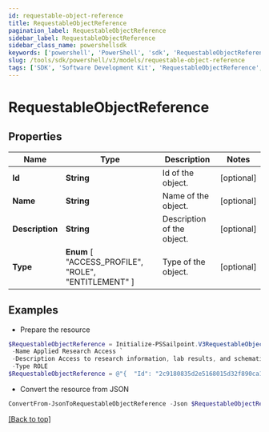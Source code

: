 ```yaml
---
id: requestable-object-reference
title: RequestableObjectReference
pagination_label: RequestableObjectReference
sidebar_label: RequestableObjectReference
sidebar_class_name: powershellsdk
keywords: ['powershell', 'PowerShell', 'sdk', 'RequestableObjectReference', 'RequestableObjectReference'] 
slug: /tools/sdk/powershell/v3/models/requestable-object-reference
tags: ['SDK', 'Software Development Kit', 'RequestableObjectReference', 'RequestableObjectReference']
---
```



# RequestableObjectReference

## Properties

Name | Type | Description | Notes
------------ | ------------- | ------------- | -------------
**Id** | **String** | Id of the object. | [optional] 
**Name** | **String** | Name of the object. | [optional] 
**Description** | **String** | Description of the object. | [optional] 
**Type** |  **Enum** [  "ACCESS_PROFILE",    "ROLE",    "ENTITLEMENT" ] | Type of the object. | [optional] 

## Examples

- Prepare the resource
```powershell
$RequestableObjectReference = Initialize-PSSailpoint.V3RequestableObjectReference  -Id 2c9180835d2e5168015d32f890ca1581 `
 -Name Applied Research Access `
 -Description Access to research information, lab results, and schematics `
 -Type ROLE
$RequestableObjectReference = @"{  "Id": "2c9180835d2e5168015d32f890ca1581", "Name": "Applied Research Access", "Description": "Access to research information, lab results, and schematics", "Type": "ROLE" }"@
```

- Convert the resource from JSON
```powershell
ConvertFrom-JsonToRequestableObjectReference -Json $RequestableObjectReference
```


[[Back to top]](#) 

